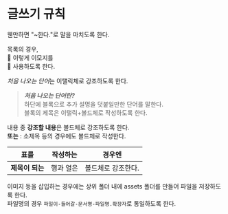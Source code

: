 # 글쓰기 규칙

웬만하면 "~한다."로 말을 마치도록 한다.<br>

목록의 경우,<br>
🔹 이렇게 이모지를<br>
🔹 사용하도록 한다.<br>

*처음 나오는 단어*는 이탤릭체로 강조하도록 한다.

> **_처음 나오는 단어란?_**<br> 하단에 블록으로 추가 설명을 덧붙일만한 단어를 말한다.<br>블록의 제목은 이탤릭+볼드체로 작성하도록 한다.<br>

내용 중 **강조할 내용**은 볼드체로 강조하도록 한다.<br>
**또는** : 소제목 등의 경우에도 볼드체로 작성한다.<br>

| **표를**        | **작성하는** | **경우엔**         |
| --------------- | ------------ | ------------------ |
| **제목이 되는** | 행과 열은    | 볼드체로 강조한다. |

이미지 등을 삽입하는 경우에는 상위 폴더 내에 assets 폴더를 만들어 파일을 저장하도록 한다.<br>
파일명의 경우 `파일이-들어갈-문서명-파일명.확장자`로 통일하도록 한다.<br>
